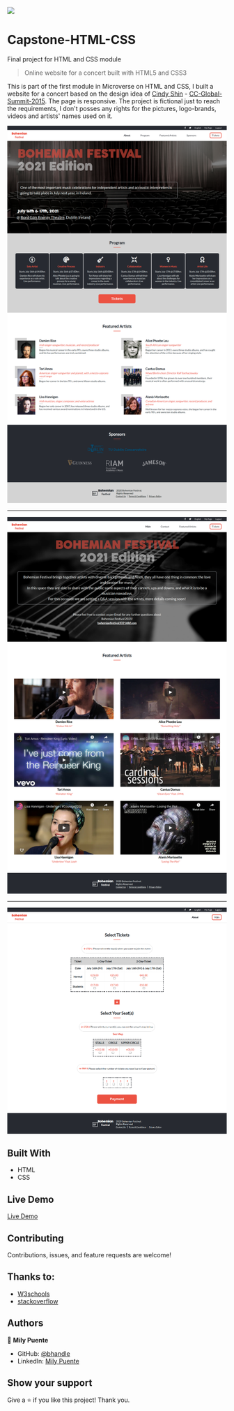 ![](https://img.shields.io/badge/Microverse-blueviolet)

# Capstone-HTML-CSS
Final project for HTML and CSS module

> Online website for a concert built with HTML5 and CSS3

This is part of the first module in Microverse on HTML and CSS, I built a website for a concert based on the design idea of [Cindy Shin](https://www.behance.net/adagio07) - [CC-Global-Summit-2015](https://www.behance.net/gallery/29845175/CC-Global-Summit-2015). 
The page is responsive.
The project is fictional just to reach the requirements, I don't posses any rights for the pictures, logo-brands, videos and artists' names used on it.

![screenshot](images/screenshot-1.png)

----

![screenshot](images/screenshot-2.png)

----

![screenshot](images/screenshot-3.png)

## Built With

- HTML
- CSS

## Live Demo

[Live Demo](https://milypm.github.io/Capstone-HTML-CSS/)

## Contributing

Contributions, issues, and feature requests are welcome!

## Thanks to:

- [W3schools](https://www.w3schools.com/)
- [stackoverflow](https://stackoverflow.com/)

## Authors

👤 **Mily Puente**

- GitHub: [@bhandle](https://github.com/Milypm)
- LinkedIn: [Mily Puente](https://linkedin.com/in/milypuentem)

## Show your support

Give a ⭐️ if you like this project! Thank you.